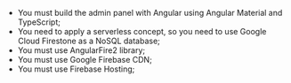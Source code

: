 

- You must build the admin panel with Angular using Angular Material and TypeScript;
- You need to apply a serverless concept, so you need to use Google Cloud Firestone as a NoSQL database;
- You must use AngularFire2 library;
- You must use Google Firebase CDN;
- You must use Firebase Hosting;
